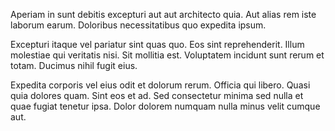 Aperiam in sunt debitis excepturi aut aut architecto quia. Aut alias rem iste laborum earum. Doloribus necessitatibus quo expedita ipsum.
 Excepturi itaque vel pariatur sint quas quo. Eos sint reprehenderit. Illum molestiae qui veritatis nisi. Sit mollitia est. Voluptatem incidunt sunt rerum et totam. Ducimus nihil fugit eius.
 Expedita corporis vel eius odit et dolorum rerum. Officia qui libero. Quasi quia dolores quam. Sint eos et ad. Sed consectetur minima sed nulla et quae fugiat tenetur ipsa. Dolor dolorem numquam nulla minus velit cumque aut.